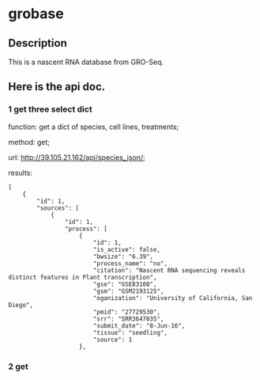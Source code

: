 # grobase
## Description
This is a nascent RNA database from GRO-Seq.  
## Here is the api doc.
### 1 get three select dict  

function: get a dict of species, cell lines, treatments;  

method: get;  

url: http://39.105.21.162/api/species_json/;  

results:  

```
[
    {
        "id": 1,
        "sources": [
            {
                "id": 1,
                "process": [
                    {
                        "id": 1,
                        "is_active": false,
                        "bwsize": "6.39",
                        "process_name": "no",
                        "citation": "Nascent RNA sequencing reveals distinct features in Plant transcription",
                        "gse": "GSE83108",
                        "gsm": "GSM2193125",
                        "oganization": "University of California, San Diego",
                        "pmid": "27729530",
                        "srr": "SRR3647035",
                        "submit_date": "8-Jun-16",
                        "tissue": "seedling",
                        "source": 1
                    },
```
### 2 get 


